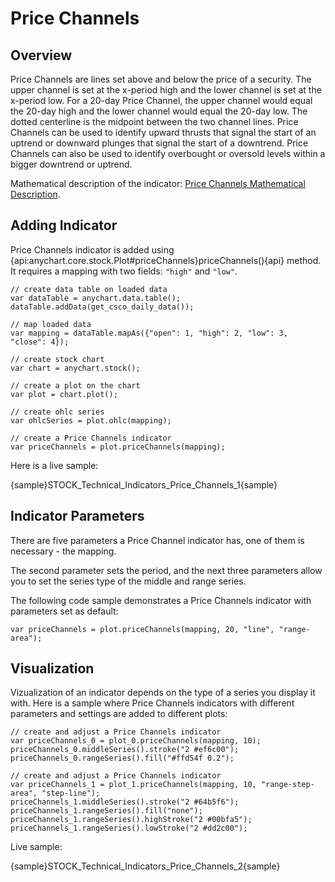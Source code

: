 # Price Channels

## Overview

Price Channels are lines set above and below the price of a security. The upper channel is set at the x-period high and the lower channel is set at the x-period low. For a 20-day Price Channel, the upper channel would equal the 20-day high and the lower channel would equal the 20-day low. The dotted centerline is the midpoint between the two channel lines. Price Channels can be used to identify upward thrusts that signal the start of an uptrend or downward plunges that signal the start of a downtrend. Price Channels can also be used to identify overbought or oversold levels within a bigger downtrend or uptrend.

Mathematical description of the indicator: [Price Channels Mathematical Description](Mathematical_Description#price_channels).

## Adding Indicator

Price Channels indicator is added using {api:anychart.core.stock.Plot#priceChannels}priceChannels(){api} method. It requires a mapping with two fields: `"high"` and `"low"`.

```
// create data table on loaded data
var dataTable = anychart.data.table();
dataTable.addData(get_csco_daily_data());

// map loaded data
var mapping = dataTable.mapAs({"open": 1, "high": 2, "low": 3, "close": 4});

// create stock chart
var chart = anychart.stock();

// create a plot on the chart
var plot = chart.plot();

// create ohlc series
var ohlcSeries = plot.ohlc(mapping);

// create a Price Channels indicator
var priceChannels = plot.priceChannels(mapping);
```

Here is a live sample:

{sample}STOCK\_Technical\_Indicators\_Price\_Channels\_1{sample}

## Indicator Parameters

There are five parameters a Price Channel indicator has, one of them is necessary - the mapping.

The second parameter sets the period, and the next three parameters allow you to set the series type of the middle and range series.

The following code sample demonstrates a Price Channels indicator with parameters set as default:

```
var priceChannels = plot.priceChannels(mapping, 20, "line", "range-area");
```

## Visualization

Vizualization of an indicator depends on the type of a series you display it with. Here is a sample where Price Channels indicators with different parameters and settings are added to different plots:

```
// create and adjust a Price Channels indicator
var priceChannels_0 = plot_0.priceChannels(mapping, 10);
priceChannels_0.middleSeries().stroke("2 #ef6c00");
priceChannels_0.rangeSeries().fill("#ffd54f 0.2");

// create and adjust a Price Channels indicator
var priceChannels_1 = plot_1.priceChannels(mapping, 10, "range-step-area", "step-line");
priceChannels_1.middleSeries().stroke("2 #64b5f6");
priceChannels_1.rangeSeries().fill("none");
priceChannels_1.rangeSeries().highStroke("2 #00bfa5");
priceChannels_1.rangeSeries().lowStroke("2 #dd2c00");
```

Live sample:

{sample}STOCK\_Technical\_Indicators\_Price\_Channels\_2{sample}
